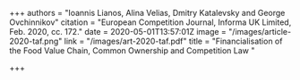 +++
authors = "Ioannis Lianos, Alina Velias, Dmitry Katalevsky and George Ovchinnikov"
citation = "European Competition Journal, Informa UK Limited, Feb. 2020, сс. 172."
date = 2020-05-01T13:57:01Z
image = "/images/article-2020-taf.png"
link = "/images/art-2020-taf.pdf"
title = "Financialisation of the Food Value Chain, Common Ownership and Competition Law "

+++

